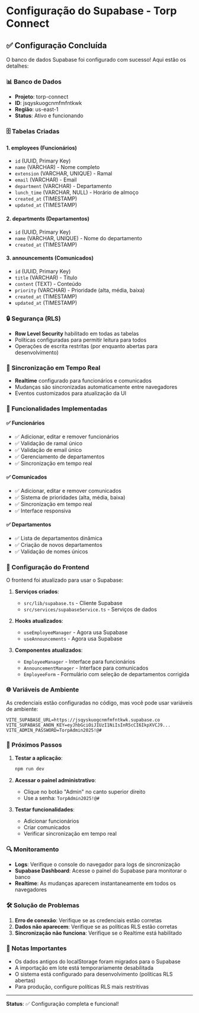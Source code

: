 # Configuração do Supabase - Torp Connect

## ✅ Configuração Concluída

O banco de dados Supabase foi configurado com sucesso! Aqui estão os detalhes:

### 📊 Banco de Dados
- **Projeto**: torp-connect
- **ID**: jsqyskuogcnmfmfntkwk
- **Região**: us-east-1
- **Status**: Ativo e funcionando

### 🗄️ Tabelas Criadas

#### 1. **employees** (Funcionários)
- `id` (UUID, Primary Key)
- `name` (VARCHAR) - Nome completo
- `extension` (VARCHAR, UNIQUE) - Ramal
- `email` (VARCHAR) - Email
- `department` (VARCHAR) - Departamento
- `lunch_time` (VARCHAR, NULL) - Horário de almoço
- `created_at` (TIMESTAMP)
- `updated_at` (TIMESTAMP)

#### 2. **departments** (Departamentos)
- `id` (UUID, Primary Key)
- `name` (VARCHAR, UNIQUE) - Nome do departamento
- `created_at` (TIMESTAMP)

#### 3. **announcements** (Comunicados)
- `id` (UUID, Primary Key)
- `title` (VARCHAR) - Título
- `content` (TEXT) - Conteúdo
- `priority` (VARCHAR) - Prioridade (alta, média, baixa)
- `created_at` (TIMESTAMP)
- `updated_at` (TIMESTAMP)

### 🔒 Segurança (RLS)
- **Row Level Security** habilitado em todas as tabelas
- Políticas configuradas para permitir leitura para todos
- Operações de escrita restritas (por enquanto abertas para desenvolvimento)

### 🔄 Sincronização em Tempo Real
- **Realtime** configurado para funcionários e comunicados
- Mudanças são sincronizadas automaticamente entre navegadores
- Eventos customizados para atualização da UI

### 🚀 Funcionalidades Implementadas

#### ✅ Funcionários
- ✅ Adicionar, editar e remover funcionários
- ✅ Validação de ramal único
- ✅ Validação de email único
- ✅ Gerenciamento de departamentos
- ✅ Sincronização em tempo real

#### ✅ Comunicados
- ✅ Adicionar, editar e remover comunicados
- ✅ Sistema de prioridades (alta, média, baixa)
- ✅ Sincronização em tempo real
- ✅ Interface responsiva

#### ✅ Departamentos
- ✅ Lista de departamentos dinâmica
- ✅ Criação de novos departamentos
- ✅ Validação de nomes únicos

### 🔧 Configuração do Frontend

O frontend foi atualizado para usar o Supabase:

1. **Serviços criados**:
   - `src/lib/supabase.ts` - Cliente Supabase
   - `src/services/supabaseService.ts` - Serviços de dados

2. **Hooks atualizados**:
   - `useEmployeeManager` - Agora usa Supabase
   - `useAnnouncements` - Agora usa Supabase

3. **Componentes atualizados**:
   - `EmployeeManager` - Interface para funcionários
   - `AnnouncementManager` - Interface para comunicados
   - `EmployeeForm` - Formulário com seleção de departamentos corrigida

### 🌐 Variáveis de Ambiente

As credenciais estão configuradas no código, mas você pode usar variáveis de ambiente:

```env
VITE_SUPABASE_URL=https://jsqyskuogcnmfmfntkwk.supabase.co
VITE_SUPABASE_ANON_KEY=eyJhbGciOiJIUzI1NiIsInR5cCI6IkpXVCJ9...
VITE_ADMIN_PASSWORD=TorpAdmin2025!@#
```

### 🎯 Próximos Passos

1. **Testar a aplicação**:
   ```bash
   npm run dev
   ```

2. **Acessar o painel administrativo**:
   - Clique no botão "Admin" no canto superior direito
   - Use a senha: `TorpAdmin2025!@#`

3. **Testar funcionalidades**:
   - Adicionar funcionários
   - Criar comunicados
   - Verificar sincronização em tempo real

### 🔍 Monitoramento

- **Logs**: Verifique o console do navegador para logs de sincronização
- **Supabase Dashboard**: Acesse o painel do Supabase para monitorar o banco
- **Realtime**: As mudanças aparecem instantaneamente em todos os navegadores

### 🛠️ Solução de Problemas

1. **Erro de conexão**: Verifique se as credenciais estão corretas
2. **Dados não aparecem**: Verifique se as políticas RLS estão corretas
3. **Sincronização não funciona**: Verifique se o Realtime está habilitado

### 📝 Notas Importantes

- Os dados antigos do localStorage foram migrados para o Supabase
- A importação em lote está temporariamente desabilitada
- O sistema está configurado para desenvolvimento (políticas RLS abertas)
- Para produção, configure políticas RLS mais restritivas

---

**Status**: ✅ Configuração completa e funcional!

